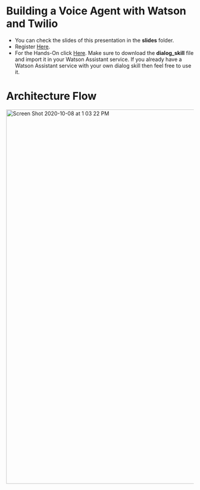 
# Building a Voice Agent with Watson and Twilio

- You can check the slides of this presentation in the __slides__ folder.</br>
- Register [Here](http://ibm.biz/WatsonTwilio).</br>
- For the Hands-On click [Here](https://www.ibm.com/cloud/garage/dte/tutorial/watson-assistant-features-lab-2-voice-integration/). Make sure to download the __dialog_skill__ file and import it in your Watson Assistant service. If you already have a Watson Assistant service with your own dialog skill then feel free to use it.</br>

# Architecture Flow

<img width="1002" alt="Screen Shot 2020-10-08 at 1 03 22 PM" src="https://user-images.githubusercontent.com/15332386/95438103-e64c3400-0966-11eb-965b-54216160e8e3.png">




